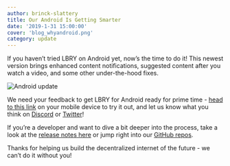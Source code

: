 ```yaml
---
author: brinck-slattery
title: Our Android Is Getting Smarter
date: '2019-1-31 15:00:00'
cover: 'blog_whyandroid.png'
category: update
---
```

If you haven’t tried LBRY on Android yet, now’s the time to do it! This newest version brings enhanced content notifications, suggested content after you watch a video, and some other under-the-hood fixes.

![Android update](https://spee.ch/@lbrynews:0/Android-update.jpg)

We need your feedback to get LBRY for Android ready for prime time - [head to this link](https://play.google.com/store/apps/details?id=io.lbry.browser) on your mobile device to try it out, and let us know what you think on [Discord](https://chat.lbry.com) or [Twitter](https://www.twitter.com/lbryio)! 

If you’re a developer and want to dive a bit deeper into the process, take a look at the [release notes here](https://github.com/lbryio/lbry-android/releases/tag/0.4.0) or jump right into our [GitHub repos](https://github.com/lbryio/).

Thanks for helping us build the decentralized internet of the future - we can’t do it without you!
